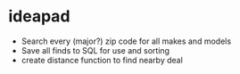 # ideapad

- Search every (major?) zip code for all makes and models
- Save all finds to SQL for use and sorting
- create distance function to find nearby deal
